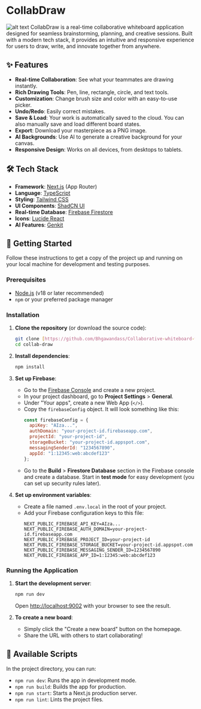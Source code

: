 # CollabDraw
![alt text](<Screenshot 2025-06-24 003702.png>)
CollabDraw is a real-time collaborative whiteboard application designed for seamless brainstorming, planning, and creative sessions. Built with a modern tech stack, it provides an intuitive and responsive experience for users to draw, write, and innovate together from anywhere.



## ✨ Features

- **Real-time Collaboration**: See what your teammates are drawing instantly.
- **Rich Drawing Tools**: Pen, line, rectangle, circle, and text tools.
- **Customization**: Change brush size and color with an easy-to-use picker.
- **Undo/Redo**: Easily correct mistakes.
- **Save & Load**: Your work is automatically saved to the cloud. You can also manually save and load different board states.
- **Export**: Download your masterpiece as a PNG image.
- **AI Backgrounds**: Use AI to generate a creative background for your canvas.
- **Responsive Design**: Works on all devices, from desktops to tablets.

## 🛠️ Tech Stack

- **Framework**: [Next.js](https://nextjs.org/) (App Router)
- **Language**: [TypeScript](https://www.typescriptlang.org/)
- **Styling**: [Tailwind CSS](https://tailwindcss.com/)
- **UI Components**: [ShadCN UI](https://ui.shadcn.com/)
- **Real-time Database**: [Firebase Firestore](https://firebase.google.com/docs/firestore)
- **Icons**: [Lucide React](https://lucide.dev/)
- **AI Features**: [Genkit](https://firebase.google.com/docs/genkit)

## 🚀 Getting Started

Follow these instructions to get a copy of the project up and running on your local machine for development and testing purposes.

### Prerequisites

- [Node.js](https://nodejs.org/en/) (v18 or later recommended)
- `npm` or your preferred package manager

### Installation

1.  **Clone the repository** (or download the source code):
    ```bash
    git clone [https://github.com/Bhgawandass/Collaborative-whiteboard-with-real-time-drawing.git]
    cd collab-draw
    ```

2.  **Install dependencies**:
    ```bash
    npm install
    ```

3.  **Set up Firebase**:
    - Go to the [Firebase Console](https://console.firebase.google.com/) and create a new project.
    - In your project dashboard, go to **Project Settings** > **General**.
    - Under "Your apps", create a new Web App (`</>`).
    - Copy the `firebaseConfig` object. It will look something like this:
      ```javascript
      const firebaseConfig = {
        apiKey: "AIza...",
        authDomain: "your-project-id.firebaseapp.com",
        projectId: "your-project-id",
        storageBucket: "your-project-id.appspot.com",
        messagingSenderId: "1234567890",
        appId: "1:12345:web:abcdef123"
      };
      ```
    - Go to the **Build** > **Firestore Database** section in the Firebase console and create a database. Start in **test mode** for easy development (you can set up security rules later).

4.  **Set up environment variables**:
    - Create a file named `.env.local` in the root of your project.
    - Add your Firebase configuration keys to this file:
      ```
      NEXT_PUBLIC_FIREBASE_API_KEY=AIza...
      NEXT_PUBLIC_FIREBASE_AUTH_DOMAIN=your-project-id.firebaseapp.com
      NEXT_PUBLIC_FIREBASE_PROJECT_ID=your-project-id
      NEXT_PUBLIC_FIREBASE_STORAGE_BUCKET=your-project-id.appspot.com
      NEXT_PUBLIC_FIREBASE_MESSAGING_SENDER_ID=1234567890
      NEXT_PUBLIC_FIREBASE_APP_ID=1:12345:web:abcdef123
      ```

### Running the Application

1.  **Start the development server**:
    ```bash
    npm run dev
    ```
    Open [http://localhost:9002](http://localhost:9002) with your browser to see the result.

2.  **To create a new board**:
    - Simply click the "Create a new board" button on the homepage.
    - Share the URL with others to start collaborating!

## 📜 Available Scripts

In the project directory, you can run:

- `npm run dev`: Runs the app in development mode.
- `npm run build`: Builds the app for production.
- `npm run start`: Starts a Next.js production server.
- `npm run lint`: Lints the project files.

